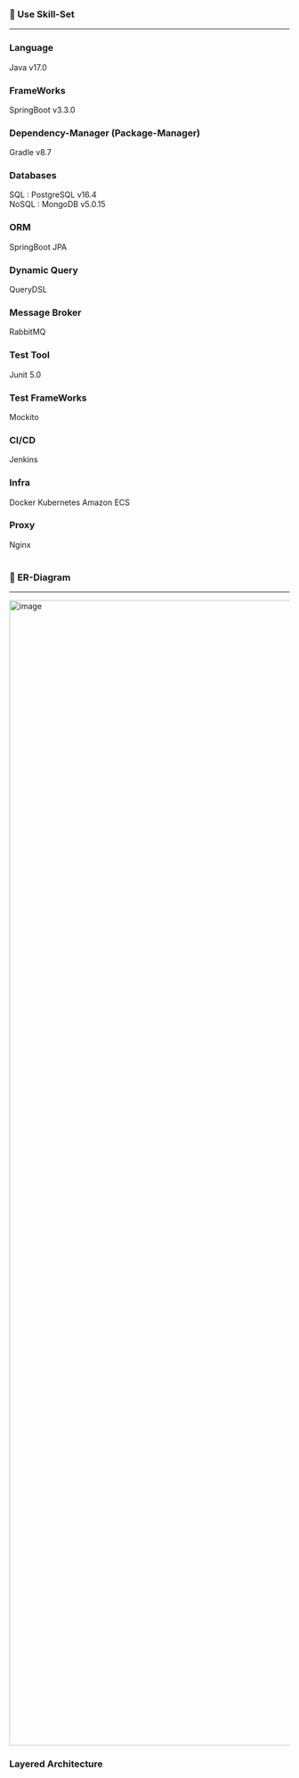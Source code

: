 ### 🚀 Use Skill-Set
---

<h3> Language </h3>
Java v17.0

<h3>FrameWorks</h3>
SpringBoot v3.3.0

<h3>Dependency-Manager (Package-Manager)</h3>
Gradle v8.7

<h3>Databases</h3>
SQL : PostgreSQL v16.4 <br>
NoSQL : MongoDB v5.0.15

<h3>ORM</h3>
SpringBoot JPA

<h3>Dynamic Query</h3>
QueryDSL

<h3>Message Broker</h3>
RabbitMQ

<h3>Test Tool</h3>
Junit 5.0

<h3>Test FrameWorks</h3>
Mockito

<h3>CI/CD</h3>
Jenkins

<h3>Infra</h3>
Docker
Kubernetes
Amazon ECS

<h3>Proxy</h3>
Nginx



<br>
<br>

### 🧨 ER-Diagram
---
<img width="2054" alt="image" src="https://github.com/user-attachments/assets/a7b7d8a9-6d1f-4e38-bf1e-5cbe30d781ed">

### Layered Architecture
